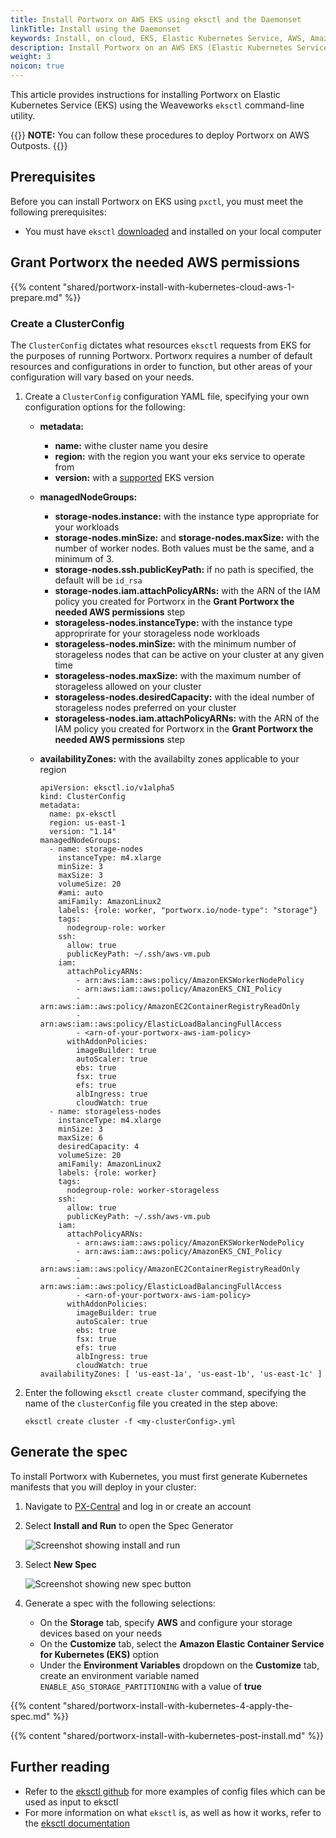 ```yaml
---
title: Install Portworx on AWS EKS using eksctl and the Daemonset
linkTitle: Install using the Daemonset
keywords: Install, on cloud, EKS, Elastic Kubernetes Service, AWS, Amazon Web Services, Kubernetes, k8s, eksctl
description: Install Portworx on an AWS EKS (Elastic Kubernetes Service) cluster using eksctl.
weight: 3
noicon: true
---
```


This article provides instructions for installing Portworx on Elastic Kubernetes Service (EKS) using the Weaveworks `eksctl` command-line utility.

{{<info>}}
**NOTE:** You can follow these procedures to deploy Portworx on AWS Outposts.
{{</info>}}

## Prerequisites

Before you can install Portworx on EKS using `pxctl`, you must meet the following prerequisites:

* You must have `eksctl` [downloaded](https://github.com/weaveworks/eksctl/releases) and installed on your local computer

## Grant Portworx the needed AWS permissions

{{% content "shared/portworx-install-with-kubernetes-cloud-aws-1-prepare.md" %}}

### Create a ClusterConfig

The `ClusterConfig` dictates what resources `eksctl` requests from EKS for the purposes of running Portworx. Portworx requires a number of default resources and configurations in order to function, but other areas of your configuration will vary based on your needs.

1. Create a `ClusterConfig` configuration YAML file, specifying your own configuration options for the following:

    * **metadata:**
        * **name:** withe cluster name you desire
        * **region:** with the region you want your eks service to operate from
        * **version:** with a [supported](https://docs.aws.amazon.com/eks/latest/userguide/kubernetes-versions.html) EKS version
    * **managedNodeGroups:**
        * **storage-nodes.instance:** with the instance type appropriate for your workloads
        * **storage-nodes.minSize:** and **storage-nodes.maxSize:** with the number of worker nodes. Both values must be the same, and a minimum of 3.
        * **storage-nodes.ssh.publicKeyPath:** if no path is specified, the default will be `id_rsa`
        * **storage-nodes.iam.attachPolicyARNs:** with the ARN of the IAM policy you created for Portworx in the **Grant Portworx the needed AWS permissions** step
        * **storageless-nodes.instanceType:** with the instance type approprirate for your storageless node workloads
        * **storageless-nodes.minSize:** with the minimum number of storageless nodes that can be active on your cluster at any given time
        * **storageless-nodes.maxSize:** with the maximum number of storageless allowed on your cluster
        * **storageless-nodes.desiredCapacity:** with the ideal number of storageless nodes preferred on your cluster
        * **storageless-nodes.iam.attachPolicyARNs:** with the ARN of the IAM policy you created for Portworx in the **Grant Portworx the needed AWS permissions** step
    * **availabilityZones:** with the availabilty zones applicable to your region

        ```text
        apiVersion: eksctl.io/v1alpha5
        kind: ClusterConfig
        metadata:
          name: px-eksctl
          region: us-east-1
          version: "1.14"
        managedNodeGroups:
          - name: storage-nodes
            instanceType: m4.xlarge
            minSize: 3
            maxSize: 3
            volumeSize: 20
            #ami: auto
            amiFamily: AmazonLinux2
            labels: {role: worker, "portworx.io/node-type": "storage"}
            tags:
              nodegroup-role: worker
            ssh:  
              allow: true
              publicKeyPath: ~/.ssh/aws-vm.pub
            iam:
              attachPolicyARNs:
                - arn:aws:iam::aws:policy/AmazonEKSWorkerNodePolicy
                - arn:aws:iam::aws:policy/AmazonEKS_CNI_Policy
                - arn:aws:iam::aws:policy/AmazonEC2ContainerRegistryReadOnly
                - arn:aws:iam::aws:policy/ElasticLoadBalancingFullAccess
                - <arn-of-your-portworx-aws-iam-policy>
              withAddonPolicies:
                imageBuilder: true
                autoScaler: true
                ebs: true
                fsx: true
                efs: true
                albIngress: true
                cloudWatch: true
          - name: storageless-nodes
            instanceType: m4.xlarge
            minSize: 3
            maxSize: 6
            desiredCapacity: 4
            volumeSize: 20
            amiFamily: AmazonLinux2
            labels: {role: worker}
            tags:
              nodegroup-role: worker-storageless
            ssh:
              allow: true
              publicKeyPath: ~/.ssh/aws-vm.pub
            iam:
              attachPolicyARNs:
                - arn:aws:iam::aws:policy/AmazonEKSWorkerNodePolicy
                - arn:aws:iam::aws:policy/AmazonEKS_CNI_Policy
                - arn:aws:iam::aws:policy/AmazonEC2ContainerRegistryReadOnly
                - arn:aws:iam::aws:policy/ElasticLoadBalancingFullAccess
                - <arn-of-your-portworx-aws-iam-policy>
              withAddonPolicies:
                imageBuilder: true
                autoScaler: true
                ebs: true
                fsx: true
                efs: true
                albIngress: true
                cloudWatch: true
        availabilityZones: [ 'us-east-1a', 'us-east-1b', 'us-east-1c' ]
        ```

2. Enter the following `eksctl create cluster` command, specifying the name of the `clusterConfig` file you created in the step above:

    ```text
    eksctl create cluster -f <my-clusterConfig>.yml
    ```

## Generate the spec

To install Portworx with Kubernetes, you must first generate Kubernetes manifests that you will deploy in your cluster:

1. Navigate to <a href="https://central.portworx.com" target="tab">PX-Central</a> and log in or create an account
3. Select **Install and Run** to open the Spec Generator

    ![Screenshot showing install and run](/img/pxcentral-install.png)

4. Select **New Spec**

    ![Screenshot showing new spec button](/img/pxcentral-spec.png)

5. Generate a spec with the following selections:

    * On the **Storage** tab, specify **AWS** and configure your storage devices based on your needs
    * On the **Customize** tab, select the **Amazon Elastic Container Service for Kubernetes (EKS)** option
    * Under the **Environment Variables** dropdown on the **Customize** tab, create an environment variable named `ENABLE_ASG_STORAGE_PARTITIONING` with a value of **true**

{{% content "shared/portworx-install-with-kubernetes-4-apply-the-spec.md" %}}

{{% content "shared/portworx-install-with-kubernetes-post-install.md" %}}

## Further reading

* Refer to the [eksctl github](https://github.com/weaveworks/eksctl/tree/master/examples) for more examples of config files which can be used as input to eksctl
* For more information on what `eksctl` is, as well as how it works, refer to the [eksctl documentation](https://eksctl.io/)

